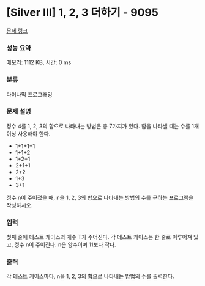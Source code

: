 # [Silver III] 1, 2, 3 더하기 - 9095 

[문제 링크](https://www.acmicpc.net/problem/9095) 

### 성능 요약

메모리: 1112 KB, 시간: 0 ms

### 분류

다이나믹 프로그래밍

### 문제 설명

<p style="user-select: auto;">정수 4를 1, 2, 3의 합으로 나타내는 방법은 총 7가지가 있다. 합을 나타낼 때는 수를 1개 이상 사용해야 한다.</p>

<ul style="user-select: auto;">
	<li style="user-select: auto;">1+1+1+1</li>
	<li style="user-select: auto;">1+1+2</li>
	<li style="user-select: auto;">1+2+1</li>
	<li style="user-select: auto;">2+1+1</li>
	<li style="user-select: auto;">2+2</li>
	<li style="user-select: auto;">1+3</li>
	<li style="user-select: auto;">3+1</li>
</ul>

<p style="user-select: auto;">정수 n이 주어졌을 때, n을 1, 2, 3의 합으로 나타내는 방법의 수를 구하는 프로그램을 작성하시오.</p>

### 입력 

 <p style="user-select: auto;">첫째 줄에 테스트 케이스의 개수 T가 주어진다. 각 테스트 케이스는 한 줄로 이루어져 있고, 정수 n이 주어진다. n은 양수이며 11보다 작다.</p>

### 출력 

 <p style="user-select: auto;">각 테스트 케이스마다, n을 1, 2, 3의 합으로 나타내는 방법의 수를 출력한다.</p>

